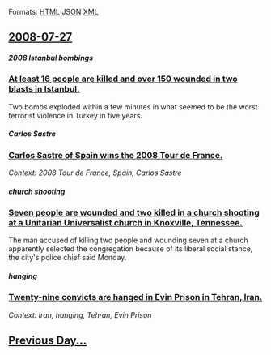 
Formats: [HTML](2008/07/27/index.html)  [JSON](2008/07/27/index.json)  [XML](2008/07/27/index.xml)  

## [2008-07-27](/news/2008/07/27/index.md)

##### 2008 Istanbul bombings
### [ At least 16 people are killed and over 150 wounded in two blasts in Istanbul. ](/news/2008/07/27/at-least-16-people-are-killed-and-over-150-wounded-in-two-blasts-in-istanbul.md)
Two bombs exploded within a few minutes in what seemed to be the worst terrorist violence in Turkey in five years.

##### Carlos Sastre
### [ Carlos Sastre of Spain wins the 2008 Tour de France. ](/news/2008/07/27/carlos-sastre-of-spain-wins-the-2008-tour-de-france.md)
_Context: 2008 Tour de France, Spain, Carlos Sastre_

##### church shooting
### [ Seven people are wounded and two killed in a church shooting at a Unitarian Universalist church in Knoxville, Tennessee. ](/news/2008/07/27/seven-people-are-wounded-and-two-killed-in-a-church-shooting-at-a-unitarian-universalist-church-in-knoxville-tennessee.md)
The man accused of killing two people and wounding seven at a church apparently selected the congregation because of its liberal social stance, the city&#39;s police chief said Monday.

##### hanging
### [ Twenty-nine convicts are hanged in Evin Prison in Tehran, Iran. ](/news/2008/07/27/twenty-nine-convicts-are-hanged-in-evin-prison-in-tehran-iran.md)
_Context: Iran, hanging, Tehran, Evin Prison_

## [Previous Day...](/news/2008/07/26/index.md)


